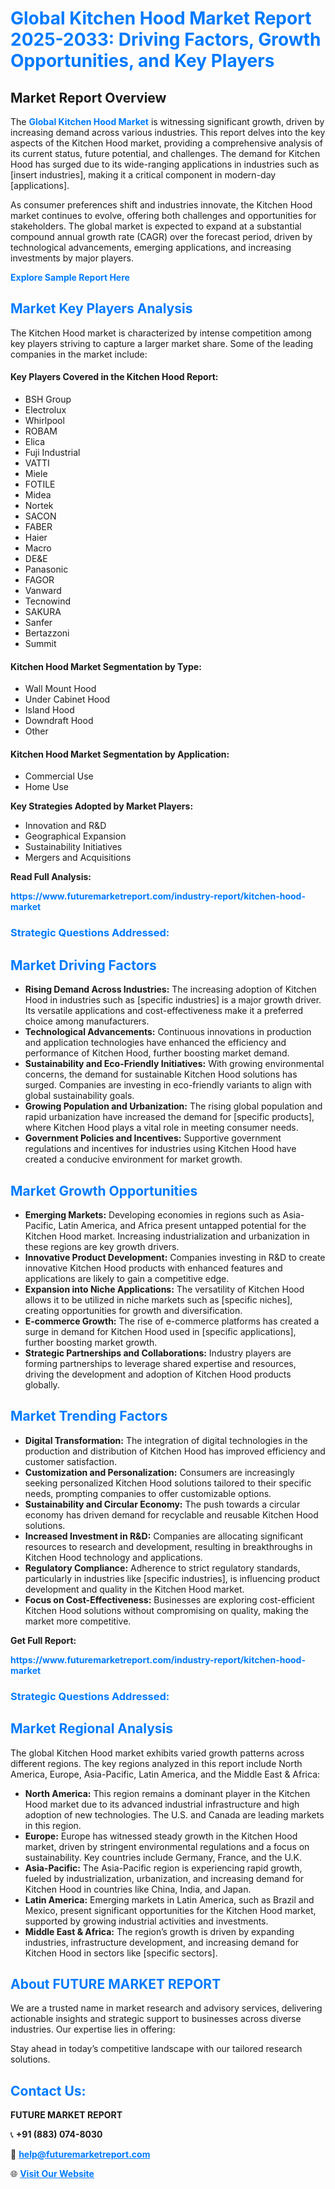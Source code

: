 <h1 style="color: #007BFF;">Global Kitchen Hood Market Report 2025-2033: Driving Factors, Growth Opportunities, and Key Players</h1>

<section id="overview">
<h2>Market Report Overview</h2>
<p>The <a href="https://www.futuremarketreport.com/industry-report/kitchen-hood-market" style="color: #007BFF; text-decoration: none;"><strong>Global Kitchen Hood Market</strong></a> is witnessing significant growth, driven by increasing demand across various industries. This report delves into the key aspects of the Kitchen Hood market, providing a comprehensive analysis of its current status, future potential, and challenges. The demand for Kitchen Hood has surged due to its wide-ranging applications in industries such as [insert industries], making it a critical component in modern-day [applications].</p>
<p>As consumer preferences shift and industries innovate, the Kitchen Hood market continues to evolve, offering both challenges and opportunities for stakeholders. The global market is expected to expand at a substantial compound annual growth rate (CAGR) over the forecast period, driven by technological advancements, emerging applications, and increasing investments by major players.</p>
</section>

<section id="overview">
<p><a href="https://www.futuremarketreport.com/request-sample/reportId=60824" style="color: #007BFF; text-decoration: none;"><strong>Explore Sample Report Here</strong></a></p>
</section>

<section id="key-players">
<h2 style="color: #007BFF;">Market Key Players Analysis</h2>
<p>The Kitchen Hood market is characterized by intense competition among key players striving to capture a larger market share. Some of the leading companies in the market include:</p>
<h4>Key Players Covered in the Kitchen Hood Report:</h4>
<ul><li>BSH Group</li><li>Electrolux</li><li>Whirlpool</li><li>ROBAM</li><li>Elica</li><li>Fuji Industrial</li><li>VATTI</li><li>Miele</li><li>FOTILE</li><li>Midea</li><li>Nortek</li><li>SACON</li><li>FABER</li><li>Haier</li><li>Macro</li><li>DE&amp;E</li><li>Panasonic</li><li>FAGOR</li><li>Vanward</li><li>Tecnowind</li><li>SAKURA</li><li>Sanfer</li><li>Bertazzoni</li><li>Summit</li></ul>
<h4>Kitchen Hood Market Segmentation by Type:</h4>
<ul><li>Wall Mount Hood</li><li>Under Cabinet Hood</li><li>Island Hood</li><li>Downdraft Hood</li><li>Other</li></ul>

<h4>Kitchen Hood Market Segmentation by Application:</h4>
<ul><li>Commercial Use</li><li>Home Use</li></ul>
<p><strong>Key Strategies Adopted by Market Players:</strong></p>
<ul>
<li>Innovation and R&D</li>
<li>Geographical Expansion</li>
<li>Sustainability Initiatives</li>
<li>Mergers and Acquisitions</li>
</ul>
</section>

<section>
<p><strong>Read Full Analysis: </strong></p><a href="https://www.futuremarketreport.com/industry-report/kitchen-hood-market" style="color: #007BFF; text-decoration: none;"><strong>https://www.futuremarketreport.com/industry-report/kitchen-hood-market</strong></a>
<h3 style="color: #007BFF;">Strategic Questions Addressed:</h3>
</section>

<section id="driving-factors">
<h2 style="color: #007BFF;">Market Driving Factors</h2>
<ul>
<li><strong>Rising Demand Across Industries:</strong> The increasing adoption of Kitchen Hood in industries such as [specific industries] is a major growth driver. Its versatile applications and cost-effectiveness make it a preferred choice among manufacturers.</li>
<li><strong>Technological Advancements:</strong> Continuous innovations in production and application technologies have enhanced the efficiency and performance of Kitchen Hood, further boosting market demand.</li>
<li><strong>Sustainability and Eco-Friendly Initiatives:</strong> With growing environmental concerns, the demand for sustainable Kitchen Hood solutions has surged. Companies are investing in eco-friendly variants to align with global sustainability goals.</li>
<li><strong>Growing Population and Urbanization:</strong> The rising global population and rapid urbanization have increased the demand for [specific products], where Kitchen Hood plays a vital role in meeting consumer needs.</li>
<li><strong>Government Policies and Incentives:</strong> Supportive government regulations and incentives for industries using Kitchen Hood have created a conducive environment for market growth.</li>
</ul>
</section>

<section id="growth-opportunities">
<h2 style="color: #007BFF;">Market Growth Opportunities</h2>
<ul>
<li><strong>Emerging Markets:</strong> Developing economies in regions such as Asia-Pacific, Latin America, and Africa present untapped potential for the Kitchen Hood market. Increasing industrialization and urbanization in these regions are key growth drivers.</li>
<li><strong>Innovative Product Development:</strong> Companies investing in R&D to create innovative Kitchen Hood products with enhanced features and applications are likely to gain a competitive edge.</li>
<li><strong>Expansion into Niche Applications:</strong> The versatility of Kitchen Hood allows it to be utilized in niche markets such as [specific niches], creating opportunities for growth and diversification.</li>
<li><strong>E-commerce Growth:</strong> The rise of e-commerce platforms has created a surge in demand for Kitchen Hood used in [specific applications], further boosting market growth.</li>
<li><strong>Strategic Partnerships and Collaborations:</strong> Industry players are forming partnerships to leverage shared expertise and resources, driving the development and adoption of Kitchen Hood products globally.</li>
</ul>
</section>

<section id="trending-factors">
<h2 style="color: #007BFF;">Market Trending Factors</h2>
<ul>
<li><strong>Digital Transformation:</strong> The integration of digital technologies in the production and distribution of Kitchen Hood has improved efficiency and customer satisfaction.</li>
<li><strong>Customization and Personalization:</strong> Consumers are increasingly seeking personalized Kitchen Hood solutions tailored to their specific needs, prompting companies to offer customizable options.</li>
<li><strong>Sustainability and Circular Economy:</strong> The push towards a circular economy has driven demand for recyclable and reusable Kitchen Hood solutions.</li>
<li><strong>Increased Investment in R&D:</strong> Companies are allocating significant resources to research and development, resulting in breakthroughs in Kitchen Hood technology and applications.</li>
<li><strong>Regulatory Compliance:</strong> Adherence to strict regulatory standards, particularly in industries like [specific industries], is influencing product development and quality in the Kitchen Hood market.</li>
<li><strong>Focus on Cost-Effectiveness:</strong> Businesses are exploring cost-efficient Kitchen Hood solutions without compromising on quality, making the market more competitive.</li>
</ul>
</section>

<section>
<p><strong>Get Full Report: </strong></p><a href="https://www.futuremarketreport.com/industry-report/kitchen-hood-market" style="color: #007BFF; text-decoration: none;"><strong>https://www.futuremarketreport.com/industry-report/kitchen-hood-market</strong></a>
<h3 style="color: #007BFF;">Strategic Questions Addressed:</h3>
</section>


<section id="regional-analysis">
<h2 style="color: #007BFF;">Market Regional Analysis</h2>
<p>The global Kitchen Hood market exhibits varied growth patterns across different regions. The key regions analyzed in this report include North America, Europe, Asia-Pacific, Latin America, and the Middle East & Africa:</p>
<ul>
<li><strong>North America:</strong> This region remains a dominant player in the Kitchen Hood market due to its advanced industrial infrastructure and high adoption of new technologies. The U.S. and Canada are leading markets in this region.</li>
<li><strong>Europe:</strong> Europe has witnessed steady growth in the Kitchen Hood market, driven by stringent environmental regulations and a focus on sustainability. Key countries include Germany, France, and the U.K.</li>
<li><strong>Asia-Pacific:</strong> The Asia-Pacific region is experiencing rapid growth, fueled by industrialization, urbanization, and increasing demand for Kitchen Hood in countries like China, India, and Japan.</li>
<li><strong>Latin America:</strong> Emerging markets in Latin America, such as Brazil and Mexico, present significant opportunities for the Kitchen Hood market, supported by growing industrial activities and investments.</li>
<li><strong>Middle East & Africa:</strong> The region’s growth is driven by expanding industries, infrastructure development, and increasing demand for Kitchen Hood in sectors like [specific sectors].</li>
</ul>
</section>

<footer>
<h2 style="color: #007BFF;">About FUTURE MARKET REPORT</h2>
<p>We are a trusted name in market research and advisory services, delivering actionable insights and strategic support to businesses across diverse industries. Our expertise lies in offering:</p>

<p>Stay ahead in today’s competitive landscape with our tailored research solutions.</p>

<h2 style="color: #007BFF;">Contact Us:</h2>
<p><strong>FUTURE MARKET REPORT</strong></p>
<p>📞 <strong>+91 (883) 074-8030</strong></p>
<p>📧 <strong><a href="mailto:help@futuremarketreport.com" style="color: #007BFF;">help@futuremarketreport.com</a></strong></p>
<p>🌐 <strong><a href="https://www.futuremarketreport.com/" style="color: #007BFF;">Visit Our Website</a></strong></p>
</footer>